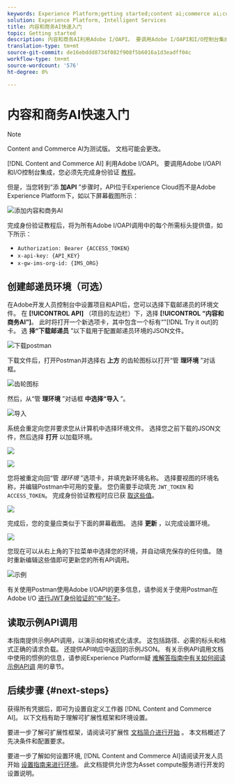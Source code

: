 ```yaml
---
keywords: Experience Platform;getting started;content ai;commerce ai;content and commerce ai
solution: Experience Platform, Intelligent Services
title: 内容和商务AI快速入门
topic: Getting started
description: 内容和商务AI利用Adobe I/OAPI。 要调用Adobe I/OAPI和I/O控制台集成，您必须先完成身份验证教程。
translation-type: tm+mt
source-git-commit: de16ebddd8734f082f908f5b6016a1d3eadff04c
workflow-type: tm+mt
source-wordcount: '576'
ht-degree: 0%

---
```



# 内容和商务AI快速入门

>[!NOTE]
>
>Content and Commerce AI为测试版。 文档可能会更改。

[!DNL Content and Commerce AI] 利用Adobe I/OAPI。 要调用Adobe I/OAPI和I/O控制台集成，您必须先完成身份验证 [教程](../../tutorials/authentication.md)。

但是，当您转到“添 **加API** ”步骤时，API位于Experience Cloud而不是Adobe Experience Platform下，如以下屏幕截图所示：

![添加内容和商务AI](./images/add-api.png)

完成身份验证教程后，将为所有Adobe I/OAPI调用中的每个所需标头提供值，如下所示：

- `Authorization: Bearer {ACCESS_TOKEN}`
- `x-api-key: {API_KEY}`
- `x-gw-ims-org-id: {IMS_ORG}`

## 创建邮递员环境（可选）

在Adobe开发人员控制台中设置项目和API后，您可以选择下载邮递员的环境文件。 在 **[!UICONTROL API]** （项目的左边栏）下，选择 **[!UICONTROL “内容和商务AI”]**。 此时将打开一个新选项卡，其中包含一个标有“”[!DNL Try it out]的卡。 选 **择“下载邮递员** ”以下载用于配置邮递员环境的JSON文件。

![下载postman](./images/add-to-postman.png)

下载文件后，打开Postman并选择右 **上方** 的齿轮图标以打开“管 **理环境** ”对话框。

![齿轮图标](./images/select-gear-icon.png)

然后，从“管 **理环境** ”对话框 **中选择“导入** ”。

![导入](./images/import.png)

系统会重定向您并要求您从计算机中选择环境文件。 选择您之前下载的JSON文件，然后选择 **打开** 以加载环境。

![](./images/choose-your-file.png)

![](./images/click-open.png)

您将被重定向回“管 *理环境* ”选项卡，并填充新环境名称。 选择要视图的环境名称，并编辑Postman中可用的变量。 您仍需要手动填充 `JWT_TOKEN` 和 `ACCESS_TOKEN`。 完成身份验证教程时应已获 [取这些值](../../tutorials/authentication.md)。

![](./images/re-direct.png)

完成后，您的变量应类似于下面的屏幕截图。 选择 **更新** ，以完成设置环境。

![](./images/final-environment.png)

您现在可以从右上角的下拉菜单中选择您的环境，并自动填充保存的任何值。 随时重新编辑这些值即可更新您的所有API调用。

![示例](./images/select-environment.png)

有关使用Postman使用Adobe I/OAPI的更多信息，请参阅关于使用Postman在Adobe I/O [进行JWT身份验证的“中”帖子](https://medium.com/adobetech/using-postman-for-jwt-authentication-on-adobe-i-o-7573428ffe7f)。

## 读取示例API调用

本指南提供示例API调用，以演示如何格式化请求。 这包括路径、必需的标头和格式正确的请求负载。 还提供API响应中返回的示例JSON。 有关示例API调用文档中使用的惯例的信息，请参阅Experience Platform疑 [难解答指南中有关如何阅读示例API调](../../landing/troubleshooting.md) 用的章节。

## 后续步骤 {#next-steps}

获得所有凭据后，即可为设置自定义工作器 [!DNL Content and Commerce AI]。 以下文档有助于理解可扩展性框架和环境设置。

要进一步了解可扩展性框架，请阅读可扩展性 [文档简介进行开始](https://docs.adobe.com/content/help/en/asset-compute/using/extend/understand-extensibility.html) 。 本文档概述了先决条件和配置要求。

要进一步了解如何设置环境, [!DNL Content and Commerce AI]请阅读开发人员开始 [设置指南来进行环境](https://docs.adobe.com/content/help/en/asset-compute/using/extend/setup-environment.html)。 此文档提供允许您为Asset compute服务进行开发的设置说明。